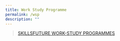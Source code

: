 ```yaml
---
title: Work Study Programme
permalink: /wsp
description: ""
---
```


>[SKILLSFUTURE WORK-STUDY PROGRAMMES](https://programmes.myskillsfuture.gov.sg/WorkStudyIndividualProgrammes/Programme_Summary.aspx)
